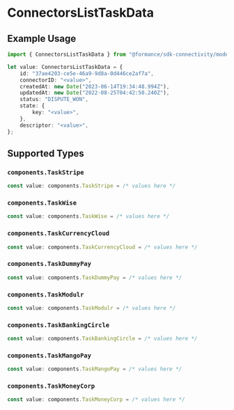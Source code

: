 # ConnectorsListTaskData

## Example Usage

```typescript
import { ConnectorsListTaskData } from "@formance/sdk-connectivity/models/operations";

let value: ConnectorsListTaskData = {
    id: "37ae4203-ce5e-46a9-9d8a-0d446ce2af7a",
    connectorID: "<value>",
    createdAt: new Date("2023-06-14T19:34:48.994Z"),
    updatedAt: new Date("2022-08-25T04:42:50.240Z"),
    status: "DISPUTE_WON",
    state: {
        key: "<value>",
    },
    descriptor: "<value>",
};
```

## Supported Types

### `components.TaskStripe`

```typescript
const value: components.TaskStripe = /* values here */
```

### `components.TaskWise`

```typescript
const value: components.TaskWise = /* values here */
```

### `components.TaskCurrencyCloud`

```typescript
const value: components.TaskCurrencyCloud = /* values here */
```

### `components.TaskDummyPay`

```typescript
const value: components.TaskDummyPay = /* values here */
```

### `components.TaskModulr`

```typescript
const value: components.TaskModulr = /* values here */
```

### `components.TaskBankingCircle`

```typescript
const value: components.TaskBankingCircle = /* values here */
```

### `components.TaskMangoPay`

```typescript
const value: components.TaskMangoPay = /* values here */
```

### `components.TaskMoneyCorp`

```typescript
const value: components.TaskMoneyCorp = /* values here */
```

